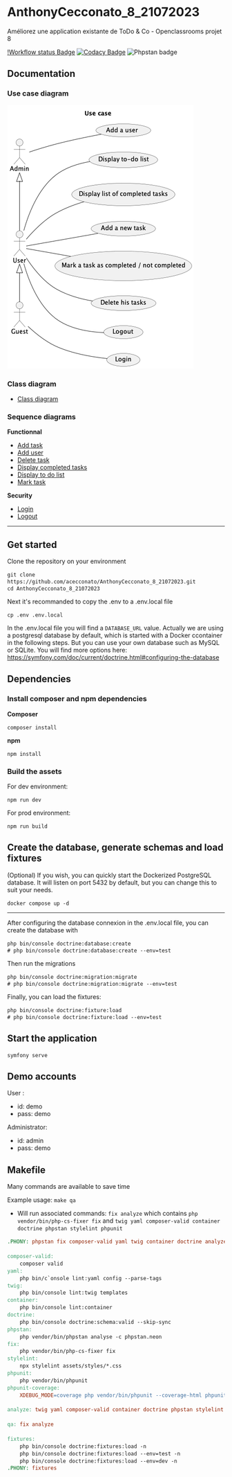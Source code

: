 # AnthonyCecconato_8_21072023

Améliorez une application existante de ToDo & Co - Openclassrooms projet 8

[!Workflow status Badge](https://github.com/acecconato/AnthonyCecconato_8_21072023/actions/workflows/continuous_integration.yml/badge.svg)
[![Codacy Badge](https://app.codacy.com/project/badge/Grade/bf6901d6bba1451195c22c5935e45356)](https://app.codacy.com/gh/acecconato/AnthonyCecconato_8_21072023/dashboard?utm_source=gh&utm_medium=referral&utm_content=&utm_campaign=Badge_grade)
![Phpstan badge](https://img.shields.io/badge/PHPStan-level%209-brightgreen.svg?style=flat)

## Documentation

### Use case diagram

![Main use case diagram](https://github.com/acecconato/AnthonyCecconato_8_21072023/blob/main/docs/usecase/main.png?raw=true)

### Class diagram
- [Class diagram](https://github.com/acecconato/AnthonyCecconato_8_21072023/blob/main/docs/class/class.md)

### Sequence diagrams

**Functionnal**
- [Add task](https://github.com/acecconato/AnthonyCecconato_8_21072023/blob/main/docs/sequence/add_task.md)
- [Add user](https://github.com/acecconato/AnthonyCecconato_8_21072023/blob/main/docs/sequence/add_user.md)
- [Delete task](https://github.com/acecconato/AnthonyCecconato_8_21072023/blob/main/docs/sequence/delete_task.md)
- [Display completed tasks](https://github.com/acecconato/AnthonyCecconato_8_21072023/blob/main/docs/sequence/display_completed_tasks.md)
- [Display to do list](https://github.com/acecconato/AnthonyCecconato_8_21072023/blob/main/docs/sequence/display_todo_list.md)
- [Mark task](https://github.com/acecconato/AnthonyCecconato_8_21072023/blob/main/docs/sequence/mark_task.md)

**Security**
- [Login](https://github.com/acecconato/AnthonyCecconato_8_21072023/blob/main/docs/sequence/login.md)
- [Logout](https://github.com/acecconato/AnthonyCecconato_8_21072023/blob/main/docs/sequence/logout.md)

---

## Get started

Clone the repository on your environment
```console
git clone https://github.com/acecconato/AnthonyCecconato_8_21072023.git
cd AnthonyCecconato_8_21072023
```

Next it's recommanded to copy the .env to a .env.local file
```console
cp .env .env.local
```

In the .env.local file you will find a `DATABASE_URL` value. Actually we are using a postgresql database by default, which is started with a
Docker ccontainer in the following steps. But you can use your own database such as MySQL or SQLite. You will find more options here: https://symfony.com/doc/current/doctrine.html#configuring-the-database

## Dependencies

### Install composer and npm dependencies

**Composer**
```console
composer install
```

**npm**
```console
npm install
```

### Build the assets

For dev environment:
```console
npm run dev
```

For prod environment:
```console
npm run build
```

## Create the database, generate schemas and load fixtures

(Optional) If you wish, you can quickly start the Dockerized PostgreSQL database. It will listen on port 5432 by default, but you can change this to suit your needs.
```console
docker compose up -d
```

---

After configuring the database connexion in the .env.local file, you can create the database with
```console
php bin/console doctrine:database:create
# php bin/console doctrine:database:create --env=test
```

Then run the migrations
```console
php bin/console doctrine:migration:migrate
# php bin/console doctrine:migration:migrate --env=test
```

Finally, you can load the fixtures:
```console
php bin/console doctrine:fixture:load
# php bin/console doctrine:fixture:load --env=test
```

## Start the application
```console
symfony serve
```


## Demo accounts

User :
- id: demo
- pass: demo

Administrator: 
- id: admin
- pass: demo

## Makefile

Many commands are available to save time

Example usage: `make qa` 
- Will run associated commands: `fix analyze` which contains `php vendor/bin/php-cs-fixer fix` and `twig yaml composer-valid container doctrine phpstan stylelint phpunit`

```makefile
.PHONY: phpstan fix composer-valid yaml twig container doctrine analyze qa stylelint phpunit

composer-valid:
	composer valid
yaml:
	php bin/c`onsole lint:yaml config --parse-tags
twig:
	php bin/console lint:twig templates
container:
	php bin/console lint:container
doctrine:
	php bin/console doctrine:schema:valid --skip-sync
phpstan:
	php vendor/bin/phpstan analyse -c phpstan.neon
fix:
	php vendor/bin/php-cs-fixer fix
stylelint:
	npx stylelint assets/styles/*.css
phpunit:
	php vendor/bin/phpunit
phpunit-coverage:
	XDEBUG_MODE=coverage php vendor/bin/phpunit --coverage-html phpunit_code_coverage

analyze: twig yaml composer-valid container doctrine phpstan stylelint phpunit

qa: fix analyze

fixtures:
	php bin/console doctrine:fixtures:load -n
	php bin/console doctrine:fixtures:load --env=test -n
	php bin/console doctrine:fixtures:load --env=dev -n
.PHONY: fixtures
```
